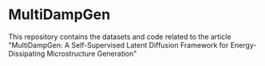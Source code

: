 # MultiDampGen
This repository contains the datasets and code related to the article "MultiDampGen: A Self-Supervised Latent Diffusion Framework for Energy-Dissipating Microstructure Generation"

